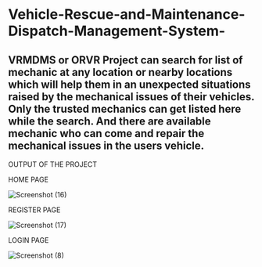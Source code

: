 # Vehicle-Rescue-and-Maintenance-Dispatch-Management-System-
VRMDMS or ORVR Project can search for list of mechanic at any location or nearby locations which will help them in an unexpected situations raised by the mechanical issues of their vehicles. Only the trusted mechanics can get listed here while the search. And there are available mechanic who can come and repair the mechanical issues in the users vehicle.
-------------------------------------------------------------------------------------------------------------------------------------------------------------------------------------------------------------------------------------------------------------------------------------------------------------------------------------------------------------
OUTPUT OF THE PROJECT

HOME PAGE

![Screenshot (16)](https://github.com/KNNivetha/Vehicle-Rescue-and-Maintenance-Dispatch-Management-System-/assets/125788949/41f5b770-465c-4b49-a2ee-33140a82639c)

REGISTER PAGE

![Screenshot (17)](https://github.com/KNNivetha/Vehicle-Rescue-and-Maintenance-Dispatch-Management-System-/assets/125788949/828a1fbd-ba7d-4afa-9878-122a81bfecfd)

LOGIN PAGE

![Screenshot (8)](https://github.com/KNNivetha/Vehicle-Rescue-and-Maintenance-Dispatch-Management-System-/assets/125788949/a34865e1-134f-4068-902d-7e863d9b751e)
